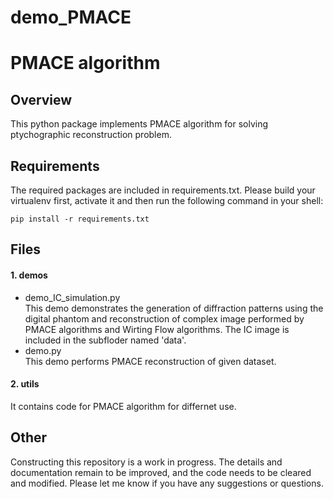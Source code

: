 # demo_PMACE

# PMACE algorithm 
[//]: # (Qiuchen Zhai, Dr. Wohlberg, Prof. Charles A. Bouman, Prof. T. Gregery Buzzard<br/>)
[//]: # (Email: qzhai@purdue.edu<br/>)
[//]: # (Institution: School of Electrical and Computer Engineering, Purdue University<br/>)

## Overview
This python package implements PMACE algorithm for solving ptychographic 
reconstruction problem. 

## Requirements
The required packages are included in requirements.txt. Please build your virtualenv first, activate it and then run the following command in your shell:

```console
pip install -r requirements.txt
```


[//]: # (## Quick start)
[//]: # (Institution: School of Electrical and Computer Engineering, Purdue University<br/>)

## Files
#### 1. demos
* demo_IC_simulation.py <br/>
This demo demonstrates the generation of diffraction patterns using the digital phantom and reconstruction of complex image performed by PMACE algorithms and Wirting Flow algorithms. The IC image is included in the subfloder named 'data'.
* demo.py <br/>
This demo performs PMACE reconstruction of given dataset.
#### 2. utils
It contains code for PMACE algorithm for differnet use. 

## Other
Constructing this repository is a work in progress. The details and documentation remain to be improved, and the code needs to be cleared and modified. Please let me know if you have any suggestions or questions.

<!---
This file contains the required functions to realize the reconstruction algorithms.
#### 1. Parallel reconstruction algorithms implementation
[//]: # (* gs.py<br/>)
[//]: # (* hio.py<br/>)
[//]: # (* asr.py<br/>)
[//]: # (* mace.py<br/>)
* WF.py<br/>
* pmace.py<br/>
#### 2. Other self defined functions
[//]: # (* error_metrics.py<br/>)
[//]: # (* projections<br/>)
* utils.py<br/>
* preprocess.py<br/>
-->
<!---
## /data
# This directory contains ground truth image used as simulation phantom.
c
[//]: # (## /bm3d-3.0.6)
<!---
This directory contains BM3D python software. For more information, please view [here (http://www.cs.tut.fi/~foi/GCF-BM3D/).
-->

<!---
## main.py
This is the mainfile that integrates the forward model with the reconstruction algorithms. In the forward model, users can self-define the number of [//]: # forward agents and the variance of AWGN. 
-->

<!---
The second part of mainfile.m include the parallel reconstruction algorithms. 
-->

<!---
[//]: # (## Reference)
[//]: # (## License)
## Maintainer
Qiuchen Zhai
-->
